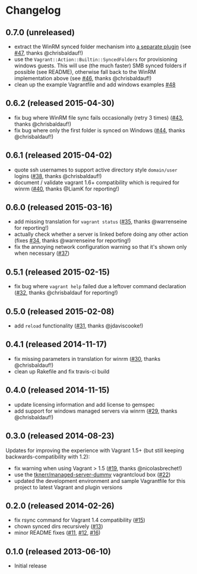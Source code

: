 
# Changelog

## 0.7.0 (unreleased)

* extract the WinRM synced folder mechanism into [a separate plugin](https://github.com/Cimpress-MCP/vagrant-winrm-syncedfolders) (see [#47](https://github.com/tknerr/vagrant-managed-servers/pull/47), thanks @chrisbaldauf!)
* use the `Vagrant::Action::Builtin::SyncedFolders` for provisioning windows guests. This will use (the much faster) SMB synced folders if possible (see README), otherwise fall back to the WinRM implementation above (see [#46](https://github.com/tknerr/vagrant-managed-servers/issues/46), thanks @chrisbaldauf!)
* clean up the example Vagrantfile and add windows examples [#48](https://github.com/tknerr/vagrant-managed-servers/pull/48)

## 0.6.2 (released 2015-04-30)

* fix bug where WinRM file sync fails occasionally (retry 3 times) ([#43](https://github.com/tknerr/vagrant-managed-servers/issues/43), thanks @chrisbaldauf!)
* fix bug where only the first folder is synced on Windows ([#44](https://github.com/tknerr/vagrant-managed-servers/issues/44), thanks @chrisbaldauf!)

## 0.6.1 (released 2015-04-02)

* quote ssh usernames to support active directory style `domain/user` logins ([#38](https://github.com/tknerr/vagrant-managed-servers/issues/38), thanks @chrisbaldauf!)
* document / validate vagrant 1.6+ compatibility which is required for winrm ([#40](https://github.com/tknerr/vagrant-managed-servers/issues/40), thanks @LiamK for reporting!)

## 0.6.0 (released 2015-03-16)

* add missing translation for `vagrant status` ([#35](https://github.com/tknerr/vagrant-managed-servers/issues/35), thanks @warrenseine for reporting!)
* actually check whether a server is linked before doing any other action (fixes [#34](https://github.com/tknerr/vagrant-managed-servers/issues/34), thanks @warrenseine for reporting!)
* fix the annoying network configuration warning so that it's shown only when necessary ([#37](https://github.com/tknerr/vagrant-managed-servers/pull/37))

## 0.5.1 (released 2015-02-15)

* fix bug where `vagrant help` failed due a leftover command declaration ([#32](https://github.com/tknerr/vagrant-managed-servers/pull/32), thanks @chrisbaldauf for reporting!)

## 0.5.0 (released 2015-02-08)

* add `reload` functionality ([#31](https://github.com/tknerr/vagrant-managed-servers/pull/31), thanks @jdaviscooke!)

## 0.4.1 (released 2014-11-17)

* fix missing parameters in translation for winrm ([#30](https://github.com/tknerr/vagrant-managed-servers/pull/30), thanks @chrisbaldauf!)
* clean up Rakefile and fix travis-ci build

## 0.4.0 (released 2014-11-15)

* update licensing information and add license to gemspec
* add support for windows managed servers via winrm ([#29](https://github.com/tknerr/vagrant-managed-servers/pull/29), thanks @chrisbaldauf!)

## 0.3.0 (released 2014-08-23)

Updates for improving the experience with Vagrant 1.5+ (but still keeping backwards-compatibility with 1.2):

* fix warning when using Vagrant > 1.5 ([#19](https://github.com/tknerr/vagrant-managed-servers/issues/19), thanks @nicolasbrechet!)
* use the [tknerr/managed-server-dummy](https://vagrantcloud.com/tknerr/managed-server-dummy) vagrantcloud box ([#22](https://github.com/tknerr/vagrant-managed-servers/pull/22))
* updated the development environment and sample Vagrantfile for this project to latest Vagrant and plugin versions

## 0.2.0 (released 2014-02-26)

* fix rsync command for Vagrant 1.4 compatibility ([#15](https://github.com/tknerr/vagrant-managed-servers/issues/15))
* chown synced dirs recursively ([#13](https://github.com/tknerr/vagrant-managed-servers/issues/13))
* minor README fixes ([#11](https://github.com/tknerr/vagrant-managed-servers/issues/11), [#12](https://github.com/tknerr/vagrant-managed-servers/issues/12), [#16](https://github.com/tknerr/vagrant-managed-servers/issues/16))

## 0.1.0 (released 2013-06-10)

* Initial release

